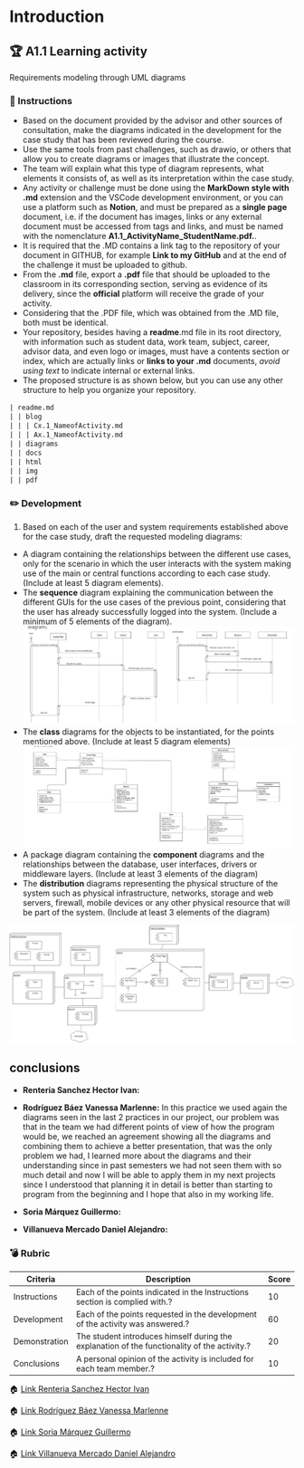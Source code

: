 # Introduction

## :trophy: A1.1 Learning activity

Requirements modeling through UML diagrams

### :blue_book: Instructions

- Based on the document provided by the advisor and other sources of consultation, make the diagrams indicated in the development for the case study that has been reviewed during the course.
- Use the same tools from past challenges, such as drawio, or others that allow you to create diagrams or images that illustrate the concept.
- The team will explain what this type of diagram represents, what elements it consists of, as well as its interpretation within the case study.
- Any activity or challenge must be done using the **MarkDown style with .md** extension and the VSCode development environment, or you can use a platform such as **Notion**, and must be prepared as a **single page** document, i.e. if the document has images, links or any external document must be accessed from tags and links, and must be named with the nomenclature **A1.1_ActivityName_StudentName.pdf.**.
- It is required that the .MD contains a link tag to the repository of your document in GITHUB, for example **Link to my GitHub** and at the end of the challenge it must be uploaded to github.
- From the **.md** file, export a **.pdf** file that should be uploaded to the classroom in its corresponding section, serving as evidence of its delivery, since the **official** platform will receive the grade of your activity.
- Considering that the .PDF file, which was obtained from the .MD file, both must be identical.
- Your repository, besides having a **readme**.md file in its root directory, with information such as student data, work team, subject, career, advisor data, and even logo or images, must have a contents section or index, which are actually links or **links to your .md** documents, _avoid using text_ to indicate internal or external links.
- The proposed structure is as shown below, but you can use any other structure to help you organize your repository.

```
| readme.md
| | blog
| | | Cx.1_NameofActivity.md
| | | Ax.1_NameofActivity.md
| | diagrams
| | docs
| | html
| | img
| | pdf    
```
### :pencil2: Development

1. Based on each of the user and system requirements established above for the case study, draft the requested modeling diagrams:

+ A diagram containing the relationships between the different use cases, only for the scenario in which the user interacts with the system making use of the main or central functions according to each case study. (Include at least 5 diagram elements).
+ The **sequence** diagram explaining the communication between the different GUIs for the use cases of the previous point, considering that the user has already successfully logged into the system. (Include a minimum of 5 elements of the diagram).
![Secuencia](../Diagramas/D.SEcuencia.png)
+ The **class** diagrams for the objects to be instantiated, for the points mentioned above. (Include at least 5 diagram elements)
![Clases](../Diagramas/D.CLases.png)
+ A package diagram containing the **component** diagrams and the relationships between the database, user interfaces, drivers or middleware layers. (Include at least 3 elements of the diagram)
+ The **distribution** diagrams representing the physical structure of the system such as physical infrastructure, networks, storage and web servers, firewall, mobile devices or any other physical resource that will be part of the system. (Include at least 3 elements of the diagram)

![Distribucion](../Diagramas/D.Dis.drawio.png)

## conclusions 

*  **Renteria Sanchez Hector Ivan:** 
  
*  **Rodríguez Báez Vanessa Marlenne:** In this practice we used again the diagrams seen in the last 2 practices in our project, our problem was that in the team we had different points of view of how the program would be, we reached an agreement showing all the diagrams and combining them to achieve a better presentation, that was the only problem we had, I learned more about the diagrams and their understanding since in past semesters we had not seen them with so much detail and now I will be able to apply them in my next projects since I understood that planning it in detail is better than starting to program from the beginning and I hope that also in my working life. 
  
*  **Soria Márquez Guillermo:** 

*  **Villanueva Mercado Daniel Alejandro:** 
### :bomb: Rubric

| Criteria     | Description                                                                                  | Score |
| ------------- | -------------------------------------------------------------------------------------------- | ------- |
| Instructions | Each of the points indicated in the Instructions section is complied with.?            | 10      |  
| Development    | Each of the points requested in the development of the activity was answered.?     | 60      |
| Demonstration  | The student introduces himself during the explanation of the functionality of the activity.?            | 20      |
| Conclusions  | A personal opinion of the activity is included for each team member.? | 10      |

:house: [Link Renteria Sanchez Hector Ivan](https://github.com/IvanRenteria/Analisis-Avanzado-de-Software)

:house: [Link Rodríguez Báez Vanessa Marlenne](https://github.com/vanessamRodriguez/Analisis-Avanzado-de-Software)

:house: [Link Soria Márquez Guillermo](https://github.com/GuillermoSoria97/Analisis_Avanzado_de_Software)

:house: [Link Villanueva Mercado Daniel Alejandro](https://github.com/Dany305/Analisis-Avanzado-de-Software)